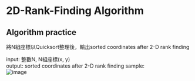 2D-Rank-Finding Algorithm
=
Algorithm practice
---
將N組座標以Quicksort整理後，輸出sorted coordinates after 2-D rank finding <br> 

input: 整數N, N組座標(x, y) <br> 
output: sorted coordinates after 2-D rank finding
sample: <br> 
![image](https://user-images.githubusercontent.com/60060490/159059216-1db6431a-844f-4f6b-a7b1-688d01fe51ea.png)
